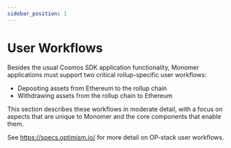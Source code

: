 ```yaml
---
sidebar_position: 1
---
```


# User Workflows

Besides the usual Cosmos SDK application functionality, Monomer applications must support two critical rollup-specific user workflows:

- Depositing assets from Ethereum to the rollup chain
- Withdrawing assets from the rollup chain to Ethereum

This section describes these workflows in moderate detail, with a focus on aspects that are unique to Monomer and the core components that enable them.

See https://specs.optimism.io/ for more detail on OP-stack user workflows.

